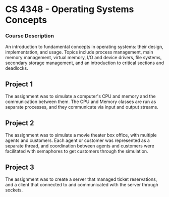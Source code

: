 # CS 4348 - Operating Systems Concepts

### Course Description  
An introduction to fundamental concepts in operating systems: their design, implementation, and usage. Topics include process management, main memory management, virtual memory, I/O and device drivers, file systems, secondary storage management, and an introduction to critical sections and deadlocks.

## Project 1
The assignment was to simulate a computer's CPU and memory and the communication between them. The CPU and Memory classes are run as separate processes, and they communicate via input and output streams.

## Project 2
The assignment was to simulate a movie theater box office, with multiple agents and customers. Each agent or customer was represented as a separate thread, and coordination between agents and customers were facilitated with semaphores to get customers through the simulation.

## Project 3
The assignment was to create a server that managed ticket reservations, and a client that connected to and communicated with the server through sockets.
